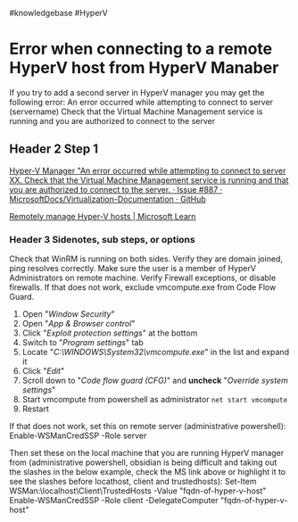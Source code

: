#knowledgebase #HyperV

# Error when connecting to a remote HyperV host from HyperV Manaber
If you try to add a second server in HyperV manager you may get the following error: An error occurred while attempting to connect to server (servername) Check that the Virtual Machine Management service is running and you are authorized to connect to the server

## Header 2 Step 1
[Hyper-V Manager "An error occurred while attempting to connect to server XX. Check that the Virtual Machine Management service is running and that you are authorized to connect to the server. · Issue #887 · MicrosoftDocs/Virtualization-Documentation · GitHub](https://github.com/MicrosoftDocs/Virtualization-Documentation/issues/887)

[Remotely manage Hyper-V hosts | Microsoft Learn](https://learn.microsoft.com/en-us/windows-server/virtualization/hyper-v/manage/remotely-manage-hyper-v-hosts)


### Header 3 Sidenotes, sub steps, or options
Check that WinRM is running on both sides. Verify they are domain joined, ping resolves correctly. Make sure the user is a member of HyperV Administrators on remote machine. Verify Firewall exceptions, or disable firewalls. If that does not work, exclude vmcompute.exe from Code Flow Guard.

1. Open "_Window Security_"
2. Open "_App & Browser control_"
3. Click "_Exploit protection settings_" at the bottom
4. Switch to "_Program settings_" tab
5. Locate "_C:\WINDOWS\System32\vmcompute.exe_" in the list and expand it
6. Click "_Edit_"
7. Scroll down to "_Code flow guard (CFG)_" and **uncheck** "_Override system settings_"
8. Start vmcompute from powershell as administrator `net start vmcompute`
9. Restart

If that does not work, set this on remote server (administrative powershell):
Enable-WSManCredSSP -Role server

Then set these on the local machine that you are running HyperV manager from (administrative powershell, obsidian is being difficult and taking out the slashes in the below example, check the MS link above or highlight it to see the slashes before locathost, client and trustedhosts):
Set-Item WSMan:\localhost\Client\TrustedHosts -Value "fqdn-of-hyper-v-host"
Enable-WSManCredSSP -Role client -DelegateComputer "fqdn-of-hyper-v-host"

